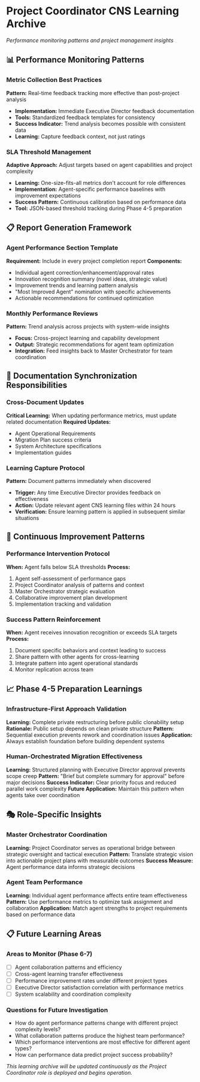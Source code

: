 # Project Coordinator CNS Learning Archive
*Performance monitoring patterns and project management insights*

## 📊 **Performance Monitoring Patterns**

### **Metric Collection Best Practices**
**Pattern:** Real-time feedback tracking more effective than post-project analysis
- **Implementation:** Immediate Executive Director feedback documentation
- **Tools:** Standardized feedback templates for consistency
- **Success Indicator:** Trend analysis becomes possible with consistent data
- **Learning:** Capture feedback context, not just ratings

### **SLA Threshold Management**
**Adaptive Approach:** Adjust targets based on agent capabilities and project complexity
- **Learning:** One-size-fits-all metrics don't account for role differences
- **Implementation:** Agent-specific performance baselines with improvement expectations
- **Success Pattern:** Continuous calibration based on performance data
- **Tool:** JSON-based threshold tracking during Phase 4-5 preparation

## 📋 **Report Generation Framework**

### **Agent Performance Section Template**
**Requirement:** Include in every project completion report
**Components:**
- Individual agent correction/enhancement/approval rates
- Innovation recognition summary (novel ideas, strategic value)
- Improvement trends and learning pattern analysis
- "Most Improved Agent" nomination with specific achievements
- Actionable recommendations for continued optimization

### **Monthly Performance Reviews**
**Pattern:** Trend analysis across projects with system-wide insights
- **Focus:** Cross-project learning and capability development
- **Output:** Strategic recommendations for agent team optimization
- **Integration:** Feed insights back to Master Orchestrator for team coordination

## 🎯 **Documentation Synchronization Responsibilities**

### **Cross-Document Updates**
**Critical Learning:** When updating performance metrics, must update related documentation
**Required Updates:**
- Agent Operational Requirements
- Migration Plan success criteria
- System Architecture specifications
- Implementation guides

### **Learning Capture Protocol**
**Pattern:** Document patterns immediately when discovered
- **Trigger:** Any time Executive Director provides feedback on effectiveness
- **Action:** Update relevant agent CNS learning files within 24 hours
- **Verification:** Ensure learning pattern is applied in subsequent similar situations

## 🔄 **Continuous Improvement Patterns**

### **Performance Intervention Protocol**
**When:** Agent falls below SLA thresholds
**Process:**
1. Agent self-assessment of performance gaps
2. Project Coordinator analysis of patterns and context
3. Master Orchestrator strategic evaluation
4. Collaborative improvement plan development
5. Implementation tracking and validation

### **Success Pattern Reinforcement**
**When:** Agent receives innovation recognition or exceeds SLA targets
**Process:**
1. Document specific behaviors and context leading to success
2. Share pattern with other agents for cross-learning
3. Integrate pattern into agent operational standards
4. Monitor replication across team

## 📈 **Phase 4-5 Preparation Learnings**

### **Infrastructure-First Approach Validation**
**Learning:** Complete private restructuring before public clonability setup
**Rationale:** Public setup depends on clean private structure
**Pattern:** Sequential execution prevents rework and coordination issues
**Application:** Always establish foundation before building dependent systems

### **Human-Orchestrated Migration Effectiveness**
**Learning:** Structured planning with Executive Director approval prevents scope creep
**Pattern:** "Brief but complete summary for approval" before major decisions
**Success Indicator:** Clear priority focus and reduced parallel work complexity
**Future Application:** Maintain this pattern when agents take over coordination

## 🎭 **Role-Specific Insights**

### **Master Orchestrator Coordination**
**Learning:** Project Coordinator serves as operational bridge between strategic oversight and tactical execution
**Pattern:** Translate strategic vision into actionable project plans with measurable outcomes
**Success Measure:** Agent performance data informs strategic decisions

### **Agent Team Performance**
**Learning:** Individual agent performance affects entire team effectiveness
**Pattern:** Use performance metrics to optimize task assignment and collaboration
**Application:** Match agent strengths to project requirements based on performance data

## 📋 **Future Learning Areas**

### **Areas to Monitor (Phase 6-7)**
- [ ] Agent collaboration patterns and efficiency
- [ ] Cross-agent learning transfer effectiveness
- [ ] Performance improvement rates under different project types
- [ ] Executive Director satisfaction correlation with performance metrics
- [ ] System scalability and coordination complexity

### **Questions for Future Investigation**
- How do agent performance patterns change with different project complexity levels?
- What collaboration patterns produce the highest team performance?
- Which performance interventions are most effective for different agent types?
- How can performance data predict project success probability?

*This learning archive will be updated continuously as the Project Coordinator role is deployed and begins operation.*
